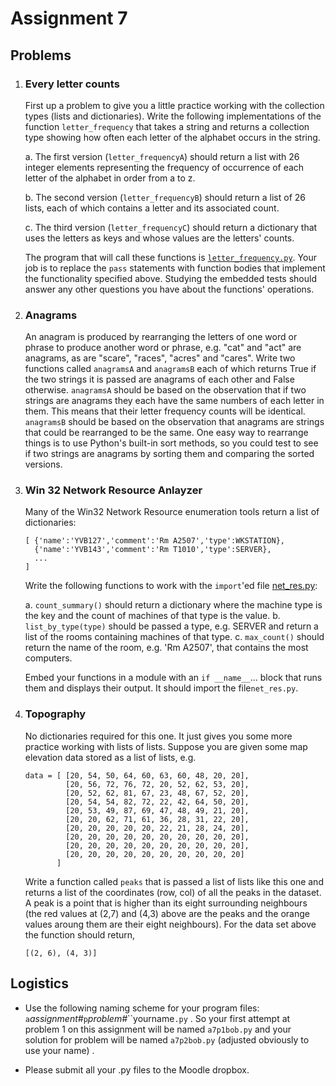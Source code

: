 # Assignment 7

## Problems

1.  ### Every letter counts

    First up a problem to give you a little practice working with the
    collection types (lists and dictionaries). Write the following
    implementations of the function `letter_frequency` that takes a
    string and returns a collection type showing how often each letter
    of the alphabet occurs in the string.

    a.  The first version (`letter_frequencyA`) should return a list
        with 26 integer elements representing the frequency of
        occurrence of each letter of the alphabet in order from a to z.

    b.  The second version (`letter_frequencyB`) should return a list of
        26 lists, each of which contains a letter and its associated
        count.

    c.  The third version (`letter_frequencyC`) should return a
        dictionary that uses the letters as keys and whose values are
        the letters' counts.

    The program that will call these functions is
    [`letter_frequency.py`](90_letter_frequency.py). Your job is to replace
    the `pass` statements with function bodies that implement the
    functionality specified above. Studying the embedded tests should
    answer any other questions you have about the functions'
    operations.

2.  ### Anagrams

    An anagram is produced by rearranging the letters of one word or
    phrase to produce another word or phrase, e.g. "cat" and "act"
    are anagrams, as are "scare", "races", "acres" and "cares".
    Write two functions called `anagramsA` and `anagramsB` each of which
    returns True if the two strings it is passed are anagrams of each
    other and False otherwise. `anagramsA` should be based on the
    observation that if two strings are anagrams they each have the same
    numbers of each letter in them. This means that their letter
    frequency counts will be identical. `anagramsB` should be based on
    the observation that anagrams are strings that could be rearranged
    to be the same. One easy way to rearrange things is to use Python's
    built-in sort methods, so you could test to see if two strings are
    anagrams by sorting them and comparing the sorted versions.

3.  ### Win 32 Network Resource Anlayzer

    Many of the Win32 Network Resource enumeration tools return a list
    of dictionaries:

        [ {'name':'YVB127','comment':'Rm A2507','type':WKSTATION},
          {'name':'YVB143','comment':'Rm T1010','type':SERVER},
          ...
        ]

    Write the following functions to work with the `import`'ed file
    [net_res.py](90_net_res.py):

    a.  `count_summary()` should return a dictionary where the machine
        type is the key and the count of machines of that type is the
        value.
    b.  `list_by_type(type)` should be passed a type, e.g. SERVER and
        return a list of the rooms containing machines of that type.
    c.  `max_count()` should return the name of the room, e.g. 'Rm
        A2507', that contains the most computers.

    Embed your functions in a module with an `if __name__`... block
    that runs them and displays their output. It should import the
    file`net_res.py`.

4.  ### Topography

    No dictionaries required for this one. It just gives you some more
    practice working with lists of lists. Suppose you are given some map
    elevation data stored as a list of lists, e.g.

        data = [ [20, 54, 50, 64, 60, 63, 60, 48, 20, 20],
                 [20, 56, 72, 76, 72, 20, 52, 62, 53, 20],
                 [20, 52, 62, 81, 67, 23, 48, 67, 52, 20],
                 [20, 54, 54, 82, 72, 22, 42, 64, 50, 20],
                 [20, 53, 49, 87, 69, 47, 48, 49, 21, 20],
                 [20, 20, 62, 71, 61, 36, 28, 31, 22, 20],
                 [20, 20, 20, 20, 20, 22, 21, 28, 24, 20],
                 [20, 20, 20, 20, 20, 20, 20, 20, 20, 20],
                 [20, 20, 20, 20, 20, 20, 20, 20, 20, 20],
                 [20, 20, 20, 20, 20, 20, 20, 20, 20, 20]
               ]

    Write a function called `peaks` that is passed a list of lists like
    this one and returns a list of the coordinates (row, col) of all the
    peaks in the dataset. A peak is a point that is higher than its
    eight surrounding neighbours (the red values at (2,7) and (4,3)
    above are the peaks and the orange values aroung them are their
    eight neighbours). For the data set above the function should
    return,

        [(2, 6), (4, 3)]

## Logistics

-   Use the following naming scheme for your program files:
    `a`*assignment#*`p`*problem#*``yourname`.py` . So your first
    attempt at problem 1 on this assignment will be named `a7p1bob.py`
    and your solution for problem will be named `a7p2bob.py` (adjusted obviously to use your name) .

-   Please submit all your .py files to the Moodle dropbox.
     
